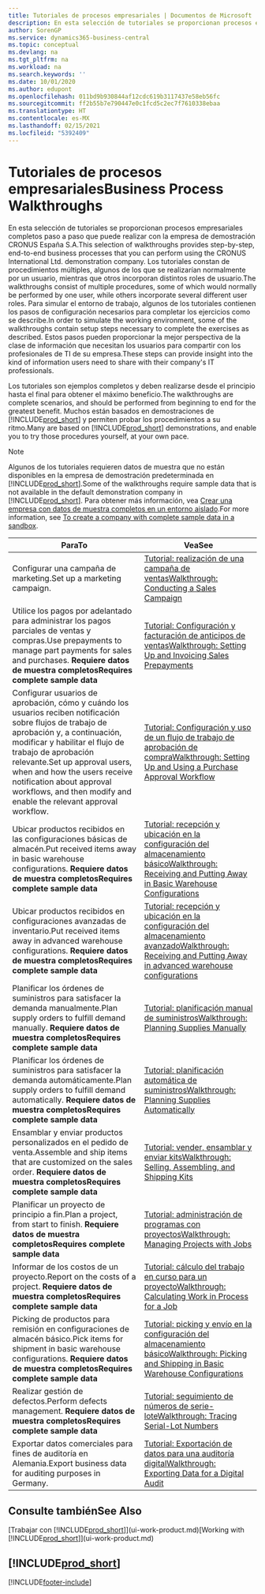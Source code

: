 ```yaml
---
title: Tutoriales de procesos empresariales | Documentos de Microsoft
description: En esta selección de tutoriales se proporcionan procesos empresariales completos paso a paso que puede realizar con la empresa de demostración CRONUS España S.A.
author: SorenGP
ms.service: dynamics365-business-central
ms.topic: conceptual
ms.devlang: na
ms.tgt_pltfrm: na
ms.workload: na
ms.search.keywords: ''
ms.date: 10/01/2020
ms.author: edupont
ms.openlocfilehash: 011bd9b930844af12cdc619b3117437e58eb56fc
ms.sourcegitcommit: ff2b55b7e790447e0c1fcd5c2ec7f7610338ebaa
ms.translationtype: HT
ms.contentlocale: es-MX
ms.lasthandoff: 02/15/2021
ms.locfileid: "5392409"
---
```

# <a name="business-process-walkthroughs"></a><span data-ttu-id="ede9b-103">Tutoriales de procesos empresariales</span><span class="sxs-lookup"><span data-stu-id="ede9b-103">Business Process Walkthroughs</span></span>

<span data-ttu-id="ede9b-104">En esta selección de tutoriales se proporcionan procesos empresariales completos paso a paso que puede realizar con la empresa de demostración CRONUS España S.A.</span><span class="sxs-lookup"><span data-stu-id="ede9b-104">This selection of walkthroughs provides step-by-step, end-to-end business processes that you can perform using the CRONUS International Ltd. demonstration company.</span></span> <span data-ttu-id="ede9b-105">Los tutoriales constan de procedimientos múltiples, algunos de los que se realizarían normalmente por un usuario, mientras que otros incorporan distintos roles de usuario.</span><span class="sxs-lookup"><span data-stu-id="ede9b-105">The walkthroughs consist of multiple procedures, some of which would normally be performed by one user, while others incorporate several different user roles.</span></span> <span data-ttu-id="ede9b-106">Para simular el entorno de trabajo, algunos de los tutoriales contienen los pasos de configuración necesarios para completar los ejercicios como se describe.</span><span class="sxs-lookup"><span data-stu-id="ede9b-106">In order to simulate the working environment, some of the walkthroughs contain setup steps necessary to complete the exercises as described.</span></span> <span data-ttu-id="ede9b-107">Estos pasos pueden proporcionar la mejor perspectiva de la clase de información que necesitan los usuarios para compartir con los profesionales de TI de su empresa.</span><span class="sxs-lookup"><span data-stu-id="ede9b-107">These steps can provide insight into the kind of information users need to share with their company's IT professionals.</span></span>  

 <span data-ttu-id="ede9b-108">Los tutoriales son ejemplos completos y deben realizarse desde el principio hasta el final para obtener el máximo beneficio.</span><span class="sxs-lookup"><span data-stu-id="ede9b-108">The walkthroughs are complete scenarios, and should be performed from beginning to end for the greatest benefit.</span></span> <span data-ttu-id="ede9b-109">Muchos están basados en demostraciones de [!INCLUDE[prod_short](includes/prod_short.md)] y permiten probar los procedimientos a su ritmo.</span><span class="sxs-lookup"><span data-stu-id="ede9b-109">Many are based on [!INCLUDE[prod_short](includes/prod_short.md)] demonstrations, and enable you to try those procedures yourself, at your own pace.</span></span>  

> [!NOTE]
> <span data-ttu-id="ede9b-110">Algunos de los tutoriales requieren datos de muestra que no están disponibles en la empresa de demostración predeterminada en [!INCLUDE[prod_short](includes/prod_short.md)].</span><span class="sxs-lookup"><span data-stu-id="ede9b-110">Some of the walkthroughs require sample data that is not available in the default demonstration company in [!INCLUDE[prod_short](includes/prod_short.md)].</span></span> <span data-ttu-id="ede9b-111">Para obtener más información, vea [Crear una empresa con datos de muestra completos en un entorno aislado](across-how-create-sandbox-environment.md#to-create-a-company-with-complete-sample-data-in-a-sandbox).</span><span class="sxs-lookup"><span data-stu-id="ede9b-111">For more information, see [To create a company with complete sample data in a sandbox](across-how-create-sandbox-environment.md#to-create-a-company-with-complete-sample-data-in-a-sandbox).</span></span>

|<span data-ttu-id="ede9b-112">Para</span><span class="sxs-lookup"><span data-stu-id="ede9b-112">To</span></span>|<span data-ttu-id="ede9b-113">Vea</span><span class="sxs-lookup"><span data-stu-id="ede9b-113">See</span></span>|  
|--------|---------|  
|<span data-ttu-id="ede9b-114">Configurar una campaña de marketing.</span><span class="sxs-lookup"><span data-stu-id="ede9b-114">Set up a marketing campaign.</span></span>|[<span data-ttu-id="ede9b-115">Tutorial: realización de una campaña de ventas</span><span class="sxs-lookup"><span data-stu-id="ede9b-115">Walkthrough: Conducting a Sales Campaign</span></span>](walkthrough-conducting-a-sales-campaign.md)|  
|<span data-ttu-id="ede9b-116">Utilice los pagos por adelantado para administrar los pagos parciales de ventas y compras.</span><span class="sxs-lookup"><span data-stu-id="ede9b-116">Use prepayments to manage part payments for sales and purchases.</span></span> <span data-ttu-id="ede9b-117">**Requiere datos de muestra completos**</span><span class="sxs-lookup"><span data-stu-id="ede9b-117">**Requires complete sample data**</span></span> |[<span data-ttu-id="ede9b-118">Tutorial: Configuración y facturación de anticipos de ventas</span><span class="sxs-lookup"><span data-stu-id="ede9b-118">Walkthrough: Setting Up and Invoicing Sales Prepayments</span></span>](walkthrough-setting-up-and-invoicing-sales-prepayments.md)|  
|<span data-ttu-id="ede9b-119">Configurar usuarios de aprobación, cómo y cuándo los usuarios reciben notificación sobre flujos de trabajo de aprobación y, a continuación, modificar y habilitar el flujo de trabajo de aprobación relevante.</span><span class="sxs-lookup"><span data-stu-id="ede9b-119">Set up approval users, when and how the users receive notification about approval workflows, and then modify and enable the relevant approval workflow.</span></span>|[<span data-ttu-id="ede9b-120">Tutorial: Configuración y uso de un flujo de trabajo de aprobación de compra</span><span class="sxs-lookup"><span data-stu-id="ede9b-120">Walkthrough: Setting Up and Using a Purchase Approval Workflow</span></span>](walkthrough-setting-up-and-using-a-purchase-approval-workflow.md)|  
|<span data-ttu-id="ede9b-121">Ubicar productos recibidos en las configuraciones básicas de almacén.</span><span class="sxs-lookup"><span data-stu-id="ede9b-121">Put received items away in basic warehouse configurations.</span></span> <span data-ttu-id="ede9b-122">**Requiere datos de muestra completos**</span><span class="sxs-lookup"><span data-stu-id="ede9b-122">**Requires complete sample data**</span></span>|[<span data-ttu-id="ede9b-123">Tutorial: recepción y ubicación en la configuración del almacenamiento básico</span><span class="sxs-lookup"><span data-stu-id="ede9b-123">Walkthrough: Receiving and Putting Away in Basic Warehouse Configurations</span></span>](walkthrough-receiving-and-putting-away-in-basic-warehousing.md)|  
|<span data-ttu-id="ede9b-124">Ubicar productos recibidos en configuraciones avanzadas de inventario.</span><span class="sxs-lookup"><span data-stu-id="ede9b-124">Put received items away in advanced warehouse configurations.</span></span> <span data-ttu-id="ede9b-125">**Requiere datos de muestra completos**</span><span class="sxs-lookup"><span data-stu-id="ede9b-125">**Requires complete sample data**</span></span>|[<span data-ttu-id="ede9b-126">Tutorial: recepción y ubicación en la configuración del almacenamiento avanzado</span><span class="sxs-lookup"><span data-stu-id="ede9b-126">Walkthrough: Receiving and Putting Away in advanced warehouse configurations</span></span>](walkthrough-receiving-and-putting-away-in-advanced-warehousing.md)|  
|<span data-ttu-id="ede9b-127">Planificar los órdenes de suministros para satisfacer la demanda manualmente.</span><span class="sxs-lookup"><span data-stu-id="ede9b-127">Plan supply orders to fulfill demand manually.</span></span> <span data-ttu-id="ede9b-128">**Requiere datos de muestra completos**</span><span class="sxs-lookup"><span data-stu-id="ede9b-128">**Requires complete sample data**</span></span>|[<span data-ttu-id="ede9b-129">Tutorial: planificación manual de suministros</span><span class="sxs-lookup"><span data-stu-id="ede9b-129">Walkthrough: Planning Supplies Manually</span></span>](walkthrough-planning-supplies-manually.md)|  
|<span data-ttu-id="ede9b-130">Planificar los órdenes de suministros para satisfacer la demanda automáticamente.</span><span class="sxs-lookup"><span data-stu-id="ede9b-130">Plan supply orders to fulfill demand automatically.</span></span> <span data-ttu-id="ede9b-131">**Requiere datos de muestra completos**</span><span class="sxs-lookup"><span data-stu-id="ede9b-131">**Requires complete sample data**</span></span>|[<span data-ttu-id="ede9b-132">Tutorial: planificación automática de suministros</span><span class="sxs-lookup"><span data-stu-id="ede9b-132">Walkthrough: Planning Supplies Automatically</span></span>](walkthrough-planning-supplies-automatically.md)|  
|<span data-ttu-id="ede9b-133">Ensamblar y enviar productos personalizados en el pedido de venta.</span><span class="sxs-lookup"><span data-stu-id="ede9b-133">Assemble and ship items that are customized on the sales order.</span></span> <span data-ttu-id="ede9b-134">**Requiere datos de muestra completos**</span><span class="sxs-lookup"><span data-stu-id="ede9b-134">**Requires complete sample data**</span></span>|[<span data-ttu-id="ede9b-135">Tutorial: vender, ensamblar y enviar kits</span><span class="sxs-lookup"><span data-stu-id="ede9b-135">Walkthrough: Selling, Assembling, and Shipping Kits</span></span>](walkthrough-selling-assembling-and-shipping-kits.md)|  
|<span data-ttu-id="ede9b-136">Planificar un proyecto de principio a fin.</span><span class="sxs-lookup"><span data-stu-id="ede9b-136">Plan a project, from start to finish.</span></span> <span data-ttu-id="ede9b-137">**Requiere datos de muestra completos**</span><span class="sxs-lookup"><span data-stu-id="ede9b-137">**Requires complete sample data**</span></span>|[<span data-ttu-id="ede9b-138">Tutorial: administración de programas con proyectos</span><span class="sxs-lookup"><span data-stu-id="ede9b-138">Walkthrough: Managing Projects with Jobs</span></span>](walkthrough-managing-projects-with-jobs.md)|  
|<span data-ttu-id="ede9b-139">Informar de los costos de un proyecto.</span><span class="sxs-lookup"><span data-stu-id="ede9b-139">Report on the costs of a project.</span></span> <span data-ttu-id="ede9b-140">**Requiere datos de muestra completos**</span><span class="sxs-lookup"><span data-stu-id="ede9b-140">**Requires complete sample data**</span></span>|[<span data-ttu-id="ede9b-141">Tutorial: cálculo del trabajo en curso para un proyecto</span><span class="sxs-lookup"><span data-stu-id="ede9b-141">Walkthrough: Calculating Work in Process for a Job</span></span>](walkthrough-calculating-work-in-process-for-a-job.md)|  
|<span data-ttu-id="ede9b-142">Picking de productos para remisión en configuraciones de almacén básico.</span><span class="sxs-lookup"><span data-stu-id="ede9b-142">Pick items for shipment in basic warehouse configurations.</span></span> <span data-ttu-id="ede9b-143">**Requiere datos de muestra completos**</span><span class="sxs-lookup"><span data-stu-id="ede9b-143">**Requires complete sample data**</span></span>|[<span data-ttu-id="ede9b-144">Tutorial: picking y envío en la configuración del almacenamiento básico</span><span class="sxs-lookup"><span data-stu-id="ede9b-144">Walkthrough: Picking and Shipping in Basic Warehouse Configurations</span></span>](walkthrough-picking-and-shipping-in-basic-warehousing.md)|  
|<span data-ttu-id="ede9b-145">Realizar gestión de defectos.</span><span class="sxs-lookup"><span data-stu-id="ede9b-145">Perform defects management.</span></span> <span data-ttu-id="ede9b-146">**Requiere datos de muestra completos**</span><span class="sxs-lookup"><span data-stu-id="ede9b-146">**Requires complete sample data**</span></span>|[<span data-ttu-id="ede9b-147">Tutorial: seguimiento de números de serie-lote</span><span class="sxs-lookup"><span data-stu-id="ede9b-147">Walkthrough: Tracing Serial-Lot Numbers</span></span>](walkthrough-tracing-serial-lot-numbers.md)|
|<span data-ttu-id="ede9b-148">Exportar datos comerciales para fines de auditoría en Alemania.</span><span class="sxs-lookup"><span data-stu-id="ede9b-148">Export business data for auditing purposes in Germany.</span></span>|[<span data-ttu-id="ede9b-149">Tutorial: Exportación de datos para una auditoría digital</span><span class="sxs-lookup"><span data-stu-id="ede9b-149">Walkthrough: Exporting Data for a Digital Audit</span></span>](LocalFunctionality/Germany/walkthrough-exporting-data-for-a-digital-audit.md)|

## <a name="see-also"></a><span data-ttu-id="ede9b-150">Consulte también</span><span class="sxs-lookup"><span data-stu-id="ede9b-150">See Also</span></span>

<span data-ttu-id="ede9b-151">[Trabajar con [!INCLUDE[prod_short](includes/prod_short.md)]](ui-work-product.md)</span><span class="sxs-lookup"><span data-stu-id="ede9b-151">[Working with [!INCLUDE[prod_short](includes/prod_short.md)]](ui-work-product.md)</span></span>  

## [!INCLUDE[prod_short](includes/free_trial_md.md)]  


[!INCLUDE[footer-include](includes/footer-banner.md)]
